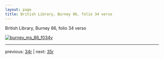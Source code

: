 ```yaml
---
layout: page
title: British Library, Burney 86, folio 34 verso
---
```


British Library, Burney 86, folio 34 verso

[![burney_ms_86_f034v](http://www.homermultitext.org/iipsrv?IIIF=/project/homer/pyramidal/deepzoom/bl/burney86imgs/v1/burney_ms_86_f034v.tif/full/800,/0/default.jpg)](http://www.homermultitext.org/ict2/?urn=urn:cite2:bl:burney86imgs.v1:burney_ms_86_f034v) 

---

previous:  [34r](../34r/) | next: [35r](../35r/)